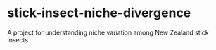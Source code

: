# stick-insect-niche-divergence
A project for understanding niche variation among New Zealand stick insects
